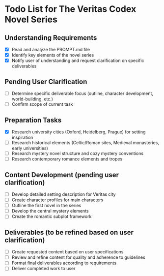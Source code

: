 # Todo List for The Veritas Codex Novel Series

## Understanding Requirements
- [x] Read and analyze the PROMPT.md file
- [x] Identify key elements of the novel series
- [x] Notify user of understanding and request clarification on specific deliverables

## Pending User Clarification
- [ ] Determine specific deliverable focus (outline, character development, world-building, etc.)
- [ ] Confirm scope of current task

## Preparation Tasks
- [x] Research university cities (Oxford, Heidelberg, Prague) for setting inspiration
- [ ] Research historical elements (Celtic/Roman sites, Medieval monasteries, early universities)
- [ ] Research mystery novel structure and cozy mystery conventions
- [ ] Research contemporary romance elements and tropes

## Content Development (pending user clarification)
- [ ] Develop detailed setting description for Veritas city
- [ ] Create character profiles for main characters
- [ ] Outline the first novel in the series
- [ ] Develop the central mystery elements
- [ ] Create the romantic subplot framework

## Deliverables (to be refined based on user clarification)
- [ ] Create requested content based on user specifications
- [ ] Review and refine content for quality and adherence to guidelines
- [ ] Format final deliverables according to requirements
- [ ] Deliver completed work to user
